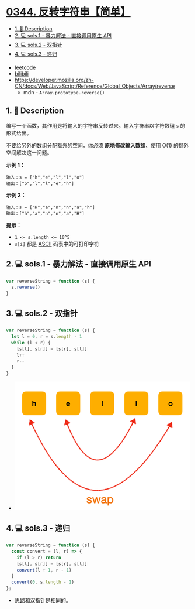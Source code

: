# [0344. 反转字符串【简单】](https://github.com/Tdahuyou/leetcode/tree/main/0344.%20%E5%8F%8D%E8%BD%AC%E5%AD%97%E7%AC%A6%E4%B8%B2%E3%80%90%E7%AE%80%E5%8D%95%E3%80%91)

<!-- region:toc -->
- [1. 📝 Description](#1--description)
- [2. 💻 sols.1 - 暴力解法 - 直接调用原生 API](#2--sols1---暴力解法---直接调用原生-api)
- [3. 💻 sols.2 - 双指针](#3--sols2---双指针)
- [4. 💻 sols.3 - 递归](#4--sols3---递归)
<!-- endregion:toc -->
- [leetcode](https://leetcode.cn/problems/reverse-string/)
- [bilibili](https://www.bilibili.com/video/BV1DivNejEb1/)
- https://developer.mozilla.org/zh-CN/docs/Web/JavaScript/Reference/Global_Objects/Array/reverse
  - mdn - `Array.prototype.reverse()`

## 1. 📝 Description

编写一个函数，其作用是将输入的字符串反转过来。输入字符串以字符数组 `s` 的形式给出。

不要给另外的数组分配额外的空间，你必须 **[原地](https://baike.baidu.com/item/原地算法)修改输入数组**、使用 O(1) 的额外空间解决这一问题。

**示例 1：**
```
输入：s = ["h","e","l","l","o"]
输出：["o","l","l","e","h"]
```
**示例 2：**
```
输入：s = ["H","a","n","n","a","h"]
输出：["h","a","n","n","a","H"]
```
**提示：**

- `1 <= s.length <= 10^5`
- `s[i]` 都是 [ASCII](https://baike.baidu.com/item/ASCII) 码表中的可打印字符

## 2. 💻 sols.1 - 暴力解法 - 直接调用原生 API

```js
var reverseString = function (s) {
  s.reverse()
}
```

## 3. 💻 sols.2 - 双指针

```js
var reverseString = function (s) {
  let l = 0, r = s.length - 1
  while (l < r) {
    [s[l], s[r]] = [s[r], s[l]]
    l++
    r--
  }
}
```

- ![](assets/2024-11-16-20-17-45.png)

## 4. 💻 sols.3 - 递归

```js
var reverseString = function (s) {
  const convert = (l, r) => {
    if (l > r) return
    [s[l], s[r]] = [s[r], s[l]]
    convert(l + 1, r - 1)
  }
  convert(0, s.length - 1)
};
```

- 思路和双指针是相同的。








